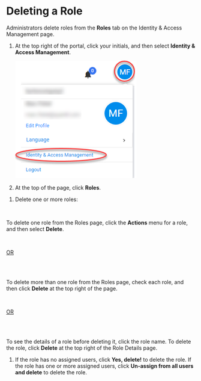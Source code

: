 <!--?xml version="1.0" encoding="utf-8"?-->

# Deleting a Role

Administrators delete roles from the **Roles** tab on the Identity & Access Management page.

1. At the top right of the portal, click your initials, and then select **Identity & Access Management**.

    ![null](<../../Resources/Images/Selecting the Identity and Access Management Page.png>)

2. At the top of the page, click **Roles**.

<!-- -->

1. Delete one or more roles:<br>

<br>

To delete one role from the Roles page, click the **Actions** menu for a role, and then select **Delete**. <br>

<br>

<u>OR</u>

<br>

<br>

To delete more than one role from the Roles page, check each role, and then click **Delete** at the top right of the page.<br>

<br>

<u>OR</u>

<br>

<br>

To see the details of a role before deleting it, click the role name. To delete the role, click **Delete** at the top right of the Role Details page.

<!-- -->

1. If the role has no assigned users, click **Yes, delete!** to delete the role. If the role has one or more assigned users, click **Un-assign from all users and delete** to delete the role.

<!-- -->

